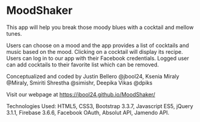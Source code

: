 
# MoodShaker
This app will help you break those moody blues with a cocktail and mellow tunes. 

Users can choose on a mood and the app provides a list of cocktails and music based on the mood. Clicking on a cocktail will display its recipe. 
Users can log in to our app with their Facebook credentials. 
Logged user can add cocktails to their favorite list which can be removed.

Conceptualized and coded by Justin Bellero @jbool24, Ksenia Miraly @Miraly, Smiriti Shrestha @simishr, Deepika Vikas @dpiks

Visit our webpage at https://jbool24.github.io/MoodShaker/


Technologies Used:
HTML5, CSS3, Bootstrap 3.3.7, Javascript ES5, jQuery 3.1.1, Firebase 3.6.6, Facebook OAuth, Absolut API, Jamendo API.

